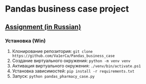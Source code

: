 # Pandas business case project

## [Assignment (in Russian)](main_task.md)

### Установка (Win)
1. Клонирование репозитория: `git clone https://github.com/Va1erCa/Pandas_business_case`
2. Создание виртуального окружения: `python -m venv venv`
3. Активация виртуального окружения: `./venv/bin/activate.ps1`
4. Установка зависимостей: `pip install -r requirements.txt`
5. Запуск: `python pandas_pharmacy_case.py`